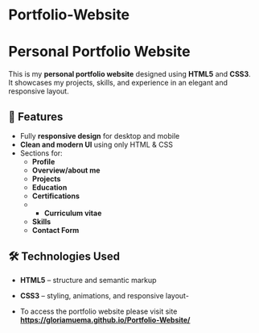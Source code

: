 # Portfolio-Website
# Personal Portfolio Website

This is my **personal portfolio website** designed using **HTML5** and **CSS3**.  
It showcases my projects, skills, and experience in an elegant and responsive layout.

## 🎨 Features

- Fully **responsive design** for desktop and mobile
- **Clean and modern UI** using only HTML & CSS
- Sections for:
  - **Profile**
  - **Overview/about me**
  - **Projects**
  - **Education**
  - **Certifications**
  - - **Curriculum vitae**
  - **Skills**
  - **Contact Form**

## 🛠️ Technologies Used

- **HTML5** – structure and semantic markup
- **CSS3** – styling, animations, and responsive layout-

- To access the portfolio website please visit site
**https://gloriamuema.github.io/Portfolio-Website/**


